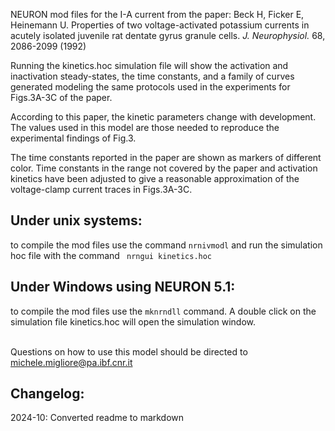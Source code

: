 NEURON mod files for the I-A current from the paper:
Beck H, Ficker E, Heinemann U.
Properties of two voltage-activated potassium currents in 
acutely isolated juvenile rat dentate gyrus granule cells.
*J. Neurophysiol.* 68, 2086-2099 (1992)

Running the kinetics.hoc simulation file will show 
the activation and inactivation steady-states, the time constants, 
and a family of curves generated modeling the same protocols 
used in the experiments for Figs.3A-3C of the paper.

According to this paper, the kinetic parameters change with
development. The values used in this model are those needed
to reproduce the experimental findings of Fig.3.

The time constants reported in the paper are shown
as markers of different color. 
Time constants in the range not covered by the paper
and activation kinetics have 
been adjusted to give a reasonable approximation of the
voltage-clamp current traces in Figs.3A-3C.
 
## Under unix systems:
to compile the mod files use the command 
``` nrnivmodl ```
and run the simulation hoc file with the command 
``` nrngui kinetics.hoc```

## Under Windows using NEURON 5.1:
to compile the mod files use the ``` mknrndll ``` command.
A double click on the simulation file
kinetics.hoc 
will open the simulation window.

\
Questions on how to use this model should be directed to
michele.migliore@pa.ibf.cnr.it


Changelog:
----------
2024-10: Converted readme to markdown
